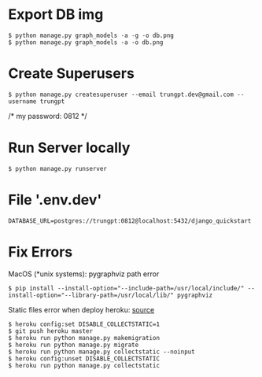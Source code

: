 # Export DB img
```console
$ python manage.py graph_models -a -g -o db.png  
$ python manage.py graph_models -a -o db.png  
```

# Create Superusers
```console
$ python manage.py createsuperuser --email trungpt.dev@gmail.com --username trungpt  
```
/* my password: 0812 */  

# Run Server locally
```console
$ python manage.py runserver  
```

# File '.env.dev'
```text
DATABASE_URL=postgres://trungpt:0812@localhost:5432/django_quickstart  
```

# Fix Errors
MacOS (*unix systems): pygraphviz path error  
```console
$ pip install --install-option="--include-path=/usr/local/include/" --install-option="--library-path=/usr/local/lib/" pygraphviz
```
  
Static files error when deploy heroku: [source](https://stackoverflow.com/questions/36665889/collectstatic-error-while-deploying-django-app-to-heroku)
```console
$ heroku config:set DISABLE_COLLECTSTATIC=1
$ git push heroku master
$ heroku run python manage.py makemigration
$ heroku run python manage.py migrate
$ heroku run python manage.py collectstatic --noinput
$ heroku config:unset DISABLE_COLLECTSTATIC
$ heroku run python manage.py collectstatic
```